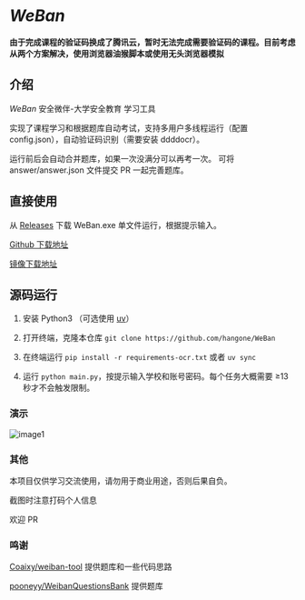 # *WeBan*

**由于完成课程的验证码换成了腾讯云，暂时无法完成需要验证码的课程。目前考虑从两个方案解决，使用浏览器油猴脚本或使用无头浏览器模拟**

## 介绍

*WeBan* 安全微伴-大学安全教育 学习工具

实现了课程学习和根据题库自动考试，支持多用户多线程运行（配置 config.json），自动验证码识别（需要安装 ddddocr）。

运行前后会自动合并题库，如果一次没满分可以再考一次。 可将 answer/answer.json 文件提交 PR 一起完善题库。

## 直接使用

从 [Releases](https://github.com/hangone/WeBan/releases) 下载 WeBan.exe 单文件运行，根据提示输入。

[Github 下载地址](https://github.com/hangone/WeBan/releases/latest/download/WeBan.exe)

[镜像下载地址](https://ghfast.top/https://github.com/hangone/WeBan/releases/latest/download/WeBan.exe)

## 源码运行

1. 安装 Python3 （可选使用 [uv](https://github.com/astral-sh/uv)）

2. 打开终端，克隆本仓库 `git clone https://github.com/hangone/WeBan`

3. 在终端运行 `pip install -r requirements-ocr.txt` 或者 `uv sync`

4. 运行 `python main.py`，按提示输入学校和账号密码。每个任务大概需要 ≥13 秒才不会触发限制。

### 演示

![image1](images/image1.png)

### 其他

本项目仅供学习交流使用，请勿用于商业用途，否则后果自负。

截图时注意打码个人信息

欢迎 PR

### 鸣谢

[Coaixy/weiban-tool](https://github.com/Coaixy/weiban-tool) 提供题库和一些代码思路

[pooneyy/WeibanQuestionsBank](https://github.com/pooneyy/WeibanQuestionsBank) 提供题库